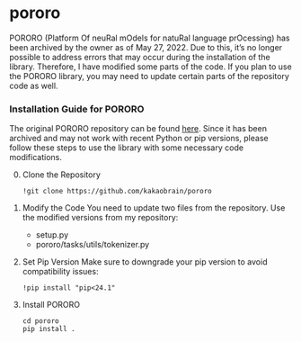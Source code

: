 # pororo

PORORO (Platform Of neuRal mOdels for natuRal language prOcessing) has been archived by the owner as of May 27, 2022.
Due to this, it’s no longer possible to address errors that may occur during the installation of the library. Therefore,
I have modified some parts of the code. If you plan to use the PORORO library, you may need to update certain parts of
the repository code as well.


### Installation Guide for PORORO   
The original PORORO repository can be found [here](https://github.com/kakaobrain/pororo). Since it has been archived and may not work with recent Python or pip versions, please follow these steps to use the library with some necessary code modifications.

0. Clone the Repository
    ```angular2html
    !git clone https://github.com/kakaobrain/pororo
    ```
1. Modify the Code You need to update two files from the repository. Use the modified versions from my repository:
   * setup.py
   * pororo/tasks/utils/tokenizer.py


2. Set Pip Version Make sure to downgrade your pip version to avoid compatibility issues:
    ```angular2html
    !pip install "pip<24.1"
    ```
3. Install PORORO
    ```
   cd pororo
   pip install .
   ```